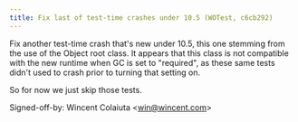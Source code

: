 ```yaml
---
title: Fix last of test-time crashes under 10.5 (WOTest, c6cb292)
---
```


Fix another test-time crash that's new under 10.5, this one stemming from the use of the Object root class. It appears that this class is not compatible with the new runtime when GC is set to "required", as these same tests didn't used to crash prior to turning that setting on.

So for now we just skip those tests.

Signed-off-by: Wincent Colaiuta &lt;win@wincent.com&gt;
